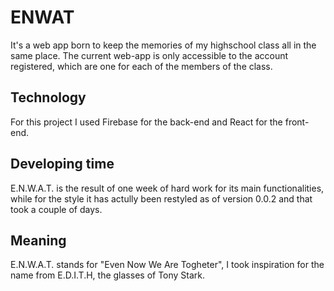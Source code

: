 # ENWAT

It's a web app born to keep the memories of my highschool class all in the same place.
The current web-app is only accessible to the account registered, which are one for each of the members of the class.

## Technology
For this project I used Firebase for the back-end and React for the front-end.

## Developing time
E.N.W.A.T. is the result of one week of hard work for its main functionalities, while for the style it has actully been restyled as of version 0.0.2 and that took a couple of days.

## Meaning
E.N.W.A.T. stands for "Even Now We Are Togheter", I took inspiration for the name from E.D.I.T.H, the glasses of Tony Stark.
